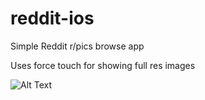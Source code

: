 # reddit-ios
Simple Reddit r/pics browse app

Uses force touch for showing full res images

![Alt Text](https://i.imgur.com/9drdGjB.gif)
